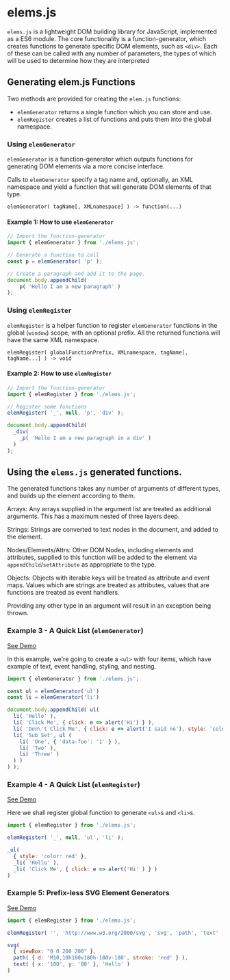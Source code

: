 # elems.js

`elems.js` is a lightweight DOM building library for JavaScript, implemented
as a ES6 module.
The core functionality is a function-generator, which creates functions to
generate specific DOM elements, such as `<div>`. Each of these can be called
with any number of parameters, the types of which will be used to determine
how they are interpreted

## Generating elem.js Functions

Two methods are provided for creating the `elem.js` functions:

 - `elemGenerator` returns a single function which you can store and use.
 - `elemRegister` creates a list of functions and puts them into the global namespace.


### Using `elemGenerator`

`elemGenerator` is a function-generator which outputs functions
for generating DOM elements via a more concise interface.

Calls to `elemGenerator` specify a tag name and, optionally, an XML namespace
and yield a function that will generate DOM elements of that type.

```
elemGenerator( tagName[, XMLnamespace] ) -> function(...)
```

#### Example 1: How to use `elemGenerator`

```js
// Import the function-generator
import { elemGenerator } from './elems.js';

// Generate a function to call
const p = elemGenerator( 'p' );

// Create a paragraph and add it to the page.
document.body.appendChild(
	p( 'Hello I am a new paragraph' )
);
```

### Using `elemRegister`

`elemRegister` is a helper function to register `elemGenerator` functions in
the global (`window`) scope, with an optional prefix. All the returned functions
will have the same XML namespace.

```
elemRegister( globalFunctionPrefix, XMLnamespace, tagName[, tagName...] ) -> void
```

#### Example 2: How to use `elemRegister`

```js
// Import the function-generator
import { elemRegister } from './elems.js';

// Register some functions
elemRegister( '_', null, 'p', 'div' );

document.body.appendChild(
  _div(
    _p( 'Hello I am a new paragraph in a div' )
  )
);
```

## Using the `elems.js` generated functions.

The generated functions takes any number of arguments of different
types, and builds up the element according to them.

Arrays:
  Any arrays supplied in the argument list are treated as additional
  arguments. This has a maximum nested of three layers deep.

Strings:
  Strings are converted to text nodes in the document, and added to
  the element.

Nodes/Elements/Attrs:
  Other DOM Nodes, including elements and attributes, supplied to this
  function will be added to the element via `appendChild`/`setAttribute`
  as appropriate to the type.

Objects:
  Objects with iterable keys will be treated as attribute and event maps.
  Values which are strings are treated as attributes, values that are
  functions are treated as event handlers.

Providing any other type in an argument will result in an exception being thrown.

### Example 3 - A Quick List (`elemGenerator`)
[See Demo](examples/simple-list.html)

In this example, we're going to create a `<ul>` with four items, which have
example of text, event handling, styling, and nesting.

```js
import { elemGenerator } from './elems.js';

const ul = elemGenerator('ul')
const li = elemGenerator('li')

document.body.appendChild( ul(
  li( 'Hello' ),
  li( 'Click Me', { click: e => alert('Hi') } ),
  li( 'Don\'t Click Me', { click: e => alert('I said no'), style: 'color: red;' } ),
  li( 'Sub Set', ul (
    li( 'One', { 'data-foo': '1' } ),
    li( 'Two' ),
    li( 'Three' )
  ) )
) );
```

### Example 4 - A Quick List (`elemRegister`)
[See Demo](exmaples/global-list.html)

Here we shall register global function to generate `<ul>`s and `<li>`s.

```js
import { elemRegister } from './elems.js';

elemRegister( '_', null, 'ul', 'li' );

_ul(
  { style: 'color: red' },
  _li( 'Hello' ),
  _li( 'Click Me', { click: e => alert('Hi' ) } )
)
```

### Example 5: Prefix-less SVG Element Generators
[See Demo](exmaples/svg.html)

```js
import { elemRegister } from './elems.js';

elemRegister( '', 'http://www.w3.org/2000/svg', 'svg', 'path', 'text' );

svg(
  { viewBox: "0 0 200 200" },
  path( { d: 'M10,10h180v180h-180v-180', stroke: 'red' } ),
  text( { x: '100', y: '80' }, 'Hello' )
)
```

